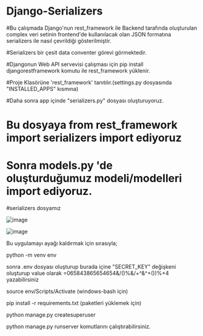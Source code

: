 # Django-Serializers
#Bu  çalışmada Django'nun rest_framework ile Backend tarafında oluşturulan complex veri setinin frontend'de kullanılacak olan JSON formatına serializers ile nasıl 
çevrildiği gösterilmiştir.

#Serializers bir çesit data conventer görevi görmektedir. 

#Djangonun Web API servevisi çalışması için  pip install djangorestframework komutu ile rest_framework yüklenir.

#Proje Klasörüne 'rest_framework' tanıtılır.(settings.py dosyasında "INSTALLED_APPS" kısmına)

#Daha sonra app içinde "serializers.py" dosyası oluşturuyoruz.

# Bu dosyaya from rest_framework import serializers import ediyoruz

# Sonra models.py 'de oluşturduğumuz modeli/modelleri import ediyoruz.

#serializers dosyamız

![image](https://user-images.githubusercontent.com/108414013/210173703-19e33663-6f3b-46c9-b7a1-28ee98f5fa39.png)

![image](https://user-images.githubusercontent.com/108414013/210173714-10af5ab7-60a8-4271-afc4-526a8514658e.png)

Bu uygulamayı ayağı kaldırmak için sırasıyla; 

python -m venv env

sonra .env dosyası oluşturup burada içine "SECRET_KEY" değişkeni oluşturup value olarak =065843865654654&/()%&/+^&^+())%+4  yazabilirsiniz

source env/Scripts/Activate (windows-bash için)

pip install -r requirements.txt (paketleri yüklemek için)

python manage.py createsuperuser

python manage.py runserver komutlarını çalıştırabilirsiniz.


